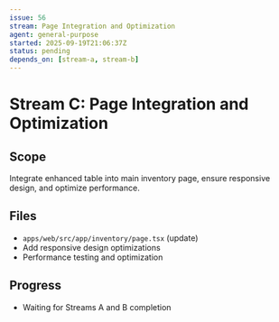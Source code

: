 ```yaml
---
issue: 56
stream: Page Integration and Optimization
agent: general-purpose
started: 2025-09-19T21:06:37Z
status: pending
depends_on: [stream-a, stream-b]
---
```


# Stream C: Page Integration and Optimization

## Scope
Integrate enhanced table into main inventory page, ensure responsive design, and optimize performance.

## Files
- `apps/web/src/app/inventory/page.tsx` (update)
- Add responsive design optimizations
- Performance testing and optimization

## Progress
- Waiting for Streams A and B completion